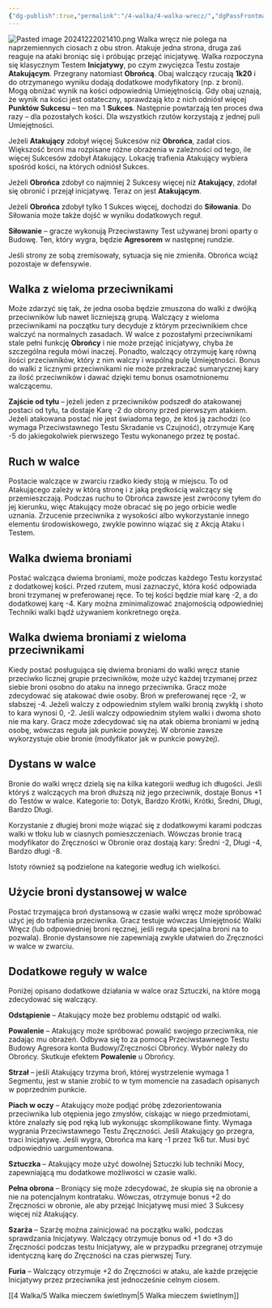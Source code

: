 ```yaml
---
{"dg-publish":true,"permalink":"/4-walka/4-walka-wrecz/","dgPassFrontmatter":true}
---
```


![Pasted image 20241222021410.png](/img/user/6%20Obrazy/Pasted%20image%2020241222021410.png)
Walka wręcz nie polega na naprzemiennych ciosach z obu stron. Atakuje jedna strona, druga zaś reaguje na ataki broniąc się i próbując przejąć inicjatywę. Walka rozpoczyna się klasycznym Testem **Inicjatywy**, po czym zwycięzca Testu zostaje **Atakującym**. Przegrany natomiast **Obrońcą**. Obaj walczący rzucają **1k20** i do otrzymanego wyniku dodają dodatkowe modyfikatory (np. z broni). Mogą obniżać wynik na kości odpowiednią Umiejętnością. Gdy obaj uznają, że wynik na kości jest ostateczny, sprawdzają kto z nich odniósł więcej **Punktów Sukcesu** – ten ma 1 **Sukces**. Następnie powtarzają ten proces dwa razy – dla pozostałych kości. Dla wszystkich rzutów korzystają z jednej puli Umiejętności.

Jeżeli **Atakujący** zdobył więcej Sukcesów niż **Obrońca**, zadał cios. Większość broni ma rozpisane różne obrażenia w zależności od tego, ile więcej Sukcesów zdobył Atakujący. Lokację trafienia Atakujący wybiera spośród kości, na których odniósł Sukces.

Jeżeli **Obrońca** zdobył co najmniej 2 Sukcesy więcej niż **Atakujący**, zdołał się obronić i przejął inicjatywę. Teraz on jest **Atakującym**. 

Jeżeli **Obrońca** zdobył tylko 1 Sukces więcej, dochodzi do **Siłowania**. Do Siłowania może także dojść w wyniku dodatkowych reguł.

**Siłowanie** – gracze wykonują Przeciwstawny Test używanej broni oparty o Budowę. Ten, który wygra, będzie **Agresorem** w następnej rundzie.

Jeśli strony ze sobą zremisowały, sytuacja się nie zmieniła. Obrońca wciąż pozostaje w defensywie. 

## Walka z wieloma przeciwnikami

Może zdarzyć się tak, że jedna osoba będzie zmuszona do walki z dwójką przeciwników lub nawet liczniejszą grupą. Walczący z wieloma przeciwnikami na początku tury decyduje z którym przeciwnikiem chce walczyć na normalnych zasadach. W walce z pozostałymi przeciwnikami stale pełni funkcję **Obrońcy** i nie może przejąć inicjatywy, chyba że szczególna reguła mówi inaczej. Ponadto, walczący otrzymuję karę równą ilości przeciwników, który z nim walczy i wspólną pulę Umiejętności. Bonus do walki z licznymi przeciwnikami nie może przekraczać sumarycznej kary za ilość przeciwników i dawać dzięki temu bonus osamotnionemu walczącemu.

**Zajście od tyłu** – jeżeli jeden z przeciwników podszedł do atakowanej postaci od tyłu, ta dostaje Karę -2 do obrony przed pierwszym atakiem. Jeżeli atakowana postać nie jest świadoma tego, że ktoś ją zachodzi (co wymaga Przeciwstawnego Testu Skradanie vs Czujność), otrzymuje Karę -5 do jakiegokolwiek pierwszego Testu wykonanego przez tę postać.

## Ruch w walce

Postacie walczące w zwarciu rzadko kiedy stoją w miejscu. To od Atakującego zależy w którą stronę i z jaką prędkością walczący się przemieszczają. Podczas ruchu to Obrońca zawsze jest zwrócony tyłem do jej kierunku, więc Atakujący może obracać się po jego orbicie wedle uznania. Zrzucenie przeciwnika z wysokości albo wykorzystanie innego elementu środowiskowego, zwykle powinno wiązać się z Akcją Ataku i Testem.

## Walka dwiema broniami

Postać walcząca dwiema broniami, może podczas każdego Testu korzystać z dodatkowej kości. Przed rzutem, musi zaznaczyć, która kość odpowiada broni trzymanej w preferowanej ręce. To tej kości będzie miał karę -2, a do dodatkowej karę -4. Kary można zminimalizować znajomością odpowiedniej Techniki walki bądź używaniem konkretnego oręża.

## Walka dwiema broniami z wieloma przeciwnikami

Kiedy postać posługująca się dwiema broniami do walki wręcz stanie przeciwko licznej grupie przeciwników, może użyć każdej trzymanej przez siebie broni osobno do ataku na innego przeciwnika. Gracz może zdecydować się atakować dwie osoby. Broń w preferowanej ręce -2, w słabszej -4. Jeżeli walczy z odpowiednim stylem walki bronią zwykłą i shoto to kara wynosi 0, -2. Jeśli walczy odpowiednim stylem walki i dwoma shoto nie ma kary. Gracz może zdecydować się na atak obiema broniami w jedną osobę, wówczas reguła jak punkcie powyżej. W obronie zawsze wykorzystuje obie bronie (modyfikator jak w punkcie powyżej).

## Dystans w walce

Bronie do walki wręcz dzielą się na kilka kategorii według ich długości. Jeśli któryś z walczących ma broń dłuższą niż jego przeciwnik, dostaje Bonus +1 do Testów w walce. Kategorie to: Dotyk, Bardzo Krótki, Krótki, Średni, Długi, Bardzo Długi.

Korzystanie z długiej broni może wiązać się z dodatkowymi karami podczas walki w tłoku lub w ciasnych pomieszczeniach. Wówczas bronie tracą modyfikator do Zręczności w Obronie oraz dostają kary: Średni -2, Długi -4, Bardzo długi -8.

Istoty również są podzielone na kategorie według ich wielkości.

## Użycie broni dystansowej w walce

Postać trzymająca broń dystansową w czasie walki wręcz może spróbować użyć jej do trafienia przeciwnika. Gracz testuje wówczas Umiejętność Walki Wręcz (lub odpowiedniej broni ręcznej, jeśli reguła specjalna broni na to pozwala). Bronie dystansowe nie zapewniają zwykle ułatwień do Zręczności w walce w zwarciu.

## Dodatkowe reguły w walce

Poniżej opisano dodatkowe działania w walce oraz Sztuczki, na które mogą zdecydować się walczący.

**Odstąpienie** – Atakujący może bez problemu odstąpić od walki.

**Powalenie** – Atakujący może spróbować powalić swojego przeciwnika, nie zadając mu obrażeń. Odbywa się to za pomocą Przeciwstawnego Testu Budowy Agresora konta Budowy/Zręczności Obrońcy. Wybór należy do Obrońcy. Skutkuje efektem **Powalenie** u Obrońcy.

**Strzał** – jeśli Atakujący trzyma broń, której wystrzelenie wymaga 1 Segmentu, jest w stanie zrobić to w tym momencie na zasadach opisanych w poprzednim punkcie.

**Piach w oczy** – Atakujący może podjąć próbę zdezorientowania przeciwnika lub otępienia jego zmysłów, ciskając w niego przedmiotami, które znalazły się pod ręką lub wykonując skomplikowane finty. Wymaga wygrania Przeciwstawnego Testu Zręczności. Jeśli Atakujący go przegra, traci Inicjatywę. Jeśli wygra, Obrońca ma karę -1 przez 1k6 tur. Musi być odpowiednio uargumentowana.

**Sztuczka** – Atakujący może użyć dowolnej Sztuczki lub techniki Mocy, zapewniającą mu dodatkowe możliwości w czasie walki.

**Pełna obrona** – Broniący się może zdecydować, że skupia się na obronie a nie na potencjalnym kontrataku. Wówczas, otrzymuje bonus +2 do Zręczności w obronie, ale aby przejąć Inicjatywę musi mieć 3 Sukcesy więcej niż Atakujący.

**Szarża** – Szarżę można zainicjować na początku walki, podczas sprawdzania Inicjatywy. Walczący otrzymuje bonus od +1 do +3 do Zręczności podczas testu Inicjatywy, ale w przypadku przegranej otrzymuje identyczną karę do Zręczności na czas pierwszej Tury.

**Furia** – Walczący otrzymuje +2 do Zręczności w ataku, ale każde przejęcie Inicjatywy przez przeciwnika jest jednocześnie celnym ciosem.

[[4 Walka/5 Walka mieczem świetlnym\|5 Walka mieczem świetlnym]]